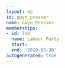 ```yaml
---
layout: mp
id: gwyn_prosser
name: Gwyn Prosser
memberships:
- id: lab
  name: Labour Party
  start: 
  end: '2010-03-30'
autogenerated: true
---
```

